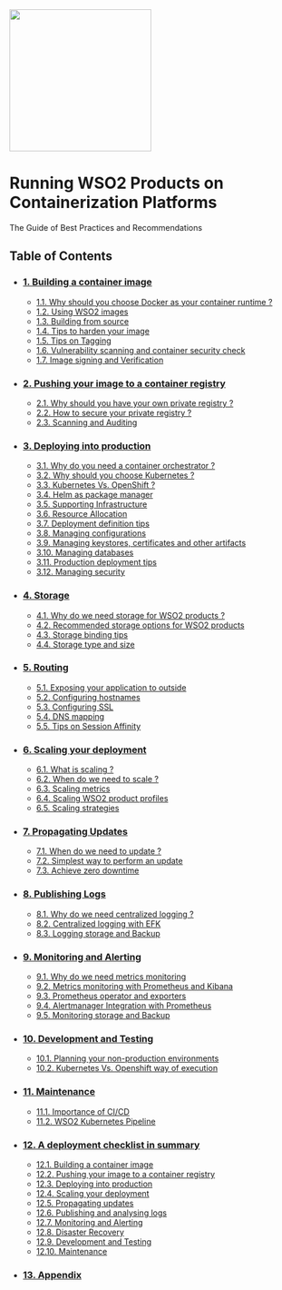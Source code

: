 <img src="imgs/wso2.jpg" width="250">

# Running WSO2 Products on Containerization Platforms
The Guide of Best Practices and Recommendations

## Table of Contents
- ### [1. Building a container image](./build/Building.md)
    * [1.1. Why should you choose Docker as your container runtime ?](./build/Building.md#why-docker)
    * [1.2. Using WSO2 images](./build/Building.md#using-wso2-images)
    * [1.3. Building from source](./build/Building.md#building-from-source)
    * [1.4. Tips to harden your image](./build/Building.md#tips-to-harden-your-image)
    * [1.5. Tips on Tagging](./build/Building.md#tips-on-tagging)
    * [1.6. Vulnerability scanning and container security check](./build/Building.md#scanning)
    * [1.7. Image signing and Verification](./build/Building.md#signing)

- ### [2. Pushing your image to a container registry](./push/Pushing.md)
    * [2.1. Why should you have your own private registry ?](./push/Pushing.md#why-private-registry)
    * [2.2. How to secure your private registry ?](./push/Pushing.md#how-to-secure)
    * [2.3. Scanning and Auditing](./push/Pushing.md#scanning-auditing) 

- ### [3. Deploying into production](./deploy/Deploying.md)
    * [3.1. Why do you need a container orchestrator ?](./deploy/Deploying.md)
    * [3.2. Why should you choose Kubernetes ?](./deploy/Deploying.md)
    * [3.3. Kubernetes Vs. OpenShift ?](./deploy/Deploying.md)
    * [3.4. Helm as package manager](./deploy/Deploying.md) 
    * [3.5. Supporting Infrastructure](./deploy/Deploying.md)
    * [3.6. Resource Allocation](./deploy/Deploying.md)
    * [3.7. Deployment definition tips](./deploy/Deploying.md) 
    * [3.8. Managing configurations](./deploy/Deploying.md)  
    * [3.9. Managing keystores, certificates and other artifacts](./deploy/Managing_Keystores_And_Truststores.md)
    * [3.10. Managing databases](./deploy/Deploying.md)
    * [3.11. Production deployment tips](./deploy/Deploying.md)
    * [3.12. Managing security](./deploy/Deploying.md)

- ### [4. Storage](./store/Persisting_And_Sharing.md)
    * [4.1. Why do we need storage for WSO2 products ?](./store/Persisting_And_Sharing.md#why-do-we-need-to-store?)
    * [4.2. Recommended storage options for WSO2 products](./store/Persisting_And_Sharing.md#recommended-storage-options-for-wso2-products)
    * [4.3. Storage binding tips](./store/Persisting_And_Sharing.md)
    * [4.4. Storage type and size](./store/Persisting_And_Sharing.md)

- ### [5. Routing](./route/Routing.md)
    * [5.1. Exposing your application to outside](./route/Routing.md#exposing-your-application-to-outside)
    * [5.2. Configuring hostnames](./route/Routing.md#configuring-hostname)
    * [5.3. Configuring SSL](./route/Routing.md#configuring-ssl)
    * [5.4. DNS mapping](./route/Routing.md#dns-mapping)
    * [5.5. Tips on Session Affinity](./route/Routing.md#tips-on-session-affinity)

- ### [6. Scaling your deployment](./scale/Scaling_Deployments.md)
    * [6.1. What is scaling ?](./scale/Scaling_Deployments.md#what-is-scaling?)
    * [6.2. When do we need to scale ?](./scale/Scaling_Deployments.md#when-do-we-need-to-scale?)
    * [6.3. Scaling metrics](./scale/Scaling_Deployments.md#scaling-metrics)
    * [6.4. Scaling WSO2 product profiles](./scale/Scaling_Deployments.md#scaling-wso2-product-profiles)
    * [6.5. Scaling strategies](./scale/Scaling_Deployments.md#scaling-strategies)

- ### [7. Propagating Updates](./update/Propagating_Updates.md)
    * [7.1. When do we need to update ?](./update/Propagating_Updates.md#when-do-we-need-to-update?)
    * [7.2. Simplest way to perform an update](./update/Propagating_Updates.md#simplest-way-to-perform-an-update)
    * [7.3. Achieve zero downtime](./update/Propagating_Updates.md#achieve-zero-downtime)

- ### [8. Publishing Logs](https://github.com/wso2/container-guide)
    * [8.1. Why do we need centralized logging ?](https://github.com/wso2/container-guide)
    * [8.2. Centralized logging with EFK](https://github.com/wso2/container-guide)
    * [8.3. Logging storage and Backup](https://github.com/wso2/container-guide)  

- ### [9. Monitoring and Alerting](https://github.com/wso2/container-guide)
    * [9.1. Why do we need metrics monitoring](https://github.com/wso2/container-guide)
    * [9.2. Metrics monitoring with Prometheus and Kibana](https://github.com/wso2/container-guide)
    * [9.3. Prometheus operator and exporters](https://github.com/wso2/container-guide)
    * [9.4. Alertmanager Integration with Prometheus](https://github.com/wso2/container-guide)
    * [9.5. Monitoring storage and Backup](https://github.com/wso2/container-guide)

- ### [10. Development and Testing](https://github.com/wso2/container-guide)
    * [10.1. Planning your non-production environments](https://github.com/wso2/container-guide)
    * [10.2. Kubernetes Vs. Openshift way of execution](https://github.com/wso2/container-guide)

- ### [11. Maintenance](https://github.com/wso2/container-guide)
    * [11.1. Importance of CI/CD](https://github.com/wso2/container-guide)
    * [11.2. WSO2 Kubernetes Pipeline](https://github.com/wso2/container-guide)

- ### [12. A deployment checklist in summary](https://github.com/wso2/container-guide)
    * [12.1. Building a container image](https://github.com/wso2/container-guide)
    * [12.2. Pushing your image to a container registry](https://github.com/wso2/container-guide)
    * [12.3. Deploying into production](https://github.com/wso2/container-guide)
    * [12.4. Scaling your deployment](https://github.com/wso2/container-guide)
    * [12.5. Propagating updates](https://github.com/wso2/container-guide)
    * [12.6. Publishing and analysing logs](https://github.com/wso2/container-guide)
    * [12.7. Monitoring and Alerting](https://github.com/wso2/container-guide)
    * [12.8. Disaster Recovery](https://github.com/wso2/container-guide)
    * [12.9. Development and Testing](https://github.com/wso2/container-guide)
    * [12.10. Maintenance](https://github.com/wso2/container-guide)

- ### [13. Appendix](https://github.com/wso2/container-guide)